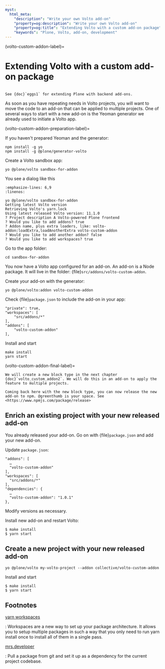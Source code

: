 ```yaml
---
myst:
  html_meta:
    "description": "Write your own Volto add-on"
    "property=og:description": "Write your own Volto add-on"
    "property=og:title": "Extending Volto with a custom add-on package"
    "keywords": "Plone, Volto, add-on, development"
---
```


(volto-custom-addon-label)=

# Extending Volto with a custom add-on package

````{sidebar} Plone frontend chapter

See {doc}`eggs1` for extending Plone with backend add-ons.
````

As soon as you have repeating needs in Volto projects, you will want to move the code to an add-on that can be applied to multiple projects. One of several ways to start with a new add-on is the Yeoman generator we already used to initiate a Volto app.

(volto-custom-addon-preparation-label)=

If you haven't prepared Yeoman and the generator:

```shell
npm install -g yo
npm install -g @plone/generator-volto
```

Create a Volto sandbox app:

```shell
yo @plone/volto sandbox-for-addon
```

You see a dialog like this

```{code-block} console
:emphasize-lines: 6,9
:linenos:

yo @plone/volto sandbox-for-addon
Getting latest Volto version
Retrieving Volto's yarn.lock
Using latest released Volto version: 11.1.0
? Project description A Volto-powered Plone frontend
? Would you like to add addons? true
? Addon name, plus extra loaders, like: volto-addon:loadExtra,loadAnotherExtra volto-custom-addon
? Would you like to add another addon? false
? Would you like to add workspaces? true
```

Go to the app folder:

```shell
cd sandbox-for-addon
```

You now have a Volto app configured for an add-on.
An add-on is a Node package.
It will live in the folder: {file}`src/addons/volto-custom-addon`.

Create your add-on with the generator:

```shell
yo @plone/volto:addon volto-custom-addon
```

Check {file}`package.json` to include the add-on in your app:

```shell
"private": true,
"workspaces": [
    "src/addons/*"
],
"addons": [
    "volto-custom-addon"
],
```

Install and start

```shell
make install
yarn start
```

(volto-custom-addon-final-label)=

```{note} Step to the next chapter and come back here for a release.
We will create a new block type in the next chapter {doc}`volto_custom_addon2`. We will do this in an add-on to apply the feature to multiple projects.
```

```{note}
Coming back here with the new block type, you can now release the new add-on to npm. @greenthumb is your space. See <https://www.npmjs.com/package/release>
```

## Enrich an existing project with your new released add-on

You already released your add-on. Go on with {file}`package.json` and add your new add-on.

Update `package.json`:

```shell
"addons": [
  …
  "volto-custom-addon"
],
"workspaces": [
  "src/addons/*"
],
"dependencies": {
  …
  "volto-custom-addon": "1.0.1"
},
```

Modify versions as necessary.

Install new add-on and restart Volto:

```shell
$ make install
$ yarn start
```

## Create a new project with your new released add-on

```shell
yo @plone/volto my-volto-project --addon collective/volto-custom-addon
```

Install and start

```shell
$ make install
$ yarn start
```

## Footnotes

[yarn workspaces](https://classic.yarnpkg.com/en/docs/workspaces/)

: Workspaces are a new way to set up your package architecture. It allows you to setup multiple packages in such a way that you only need to run yarn install once to install all of them in a single pass.

[mrs.developer](https://www.npmjs.com/package/mrs-developer)

: Pull a package from git and set it up as a dependency for the current project codebase.
